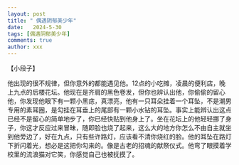 ```yaml
---
layout: post
title: " 偶遇阴郁美少年"
date:   2024-5-30
tags: [偶遇阴郁美少年]
comments: true
author: xxx
---
```

  【小段子】  
  
  他出现的很不规律，但你意外的都能遇见他。12点的小吃摊，凌晨的便利店，晚上九点的后楼花坛。他现在是齐肩的黑色卷发，但你也辨认出他，你偷偷的留心他，你发现他眼下有一颗小黑痣，真漂亮，他有一只耳朵挂着一个耳坠，不是潮男专用的素耳圈，是勾挂在耳垂上的尾部有一颗小水钻的耳坠。事实上能辨认出这点已经不是留心的简单地步了，你已经快贴到他身上了。坐在花坛上的他轻轻挪了身子，你这才反应过来冒昧，随即脸也烧了起来，这么大的地方你怎么不由自主就坐到他旁边了，好在九点，只有些许路灯，应该看不清你烧红的脸。他的耳坠在路灯下折闪着光，想必是这把你勾来的。像是古老的招魂的献祭仪式。他弯了眼摸着学校里的流浪猫对它笑，你感觉自己也被抚摸了。
	
